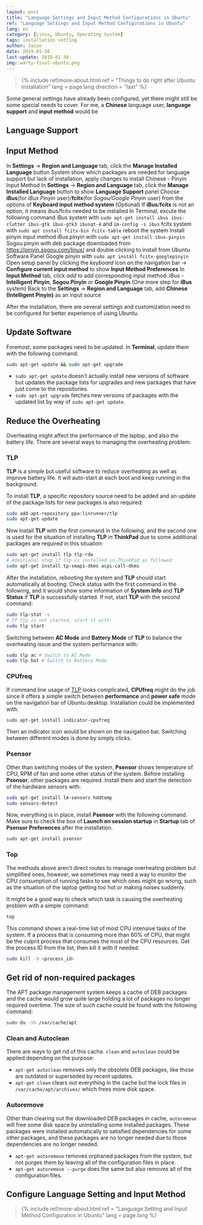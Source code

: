 ```yaml
---
layout: post
title: "Language Settings and Input Method Configurations in Ubuntu"
ref: "Language Settings and Input Method Configurations in Ubuntu"
lang: en
category: [Linux, Ubuntu, Operating System]
tags: installation setting
author: Jason
date: 2019-01-30
last-update: 2019-01-30
img: warty-final-ubuntu.png
---
```


> {% include ref/more-about.html ref = "Things to do right after Ubuntu installation" lang = page.lang direction = "last" %}

Some general settings have already been configured, yet there might still be some
special needs to cover. For me, a **Chinese** language user, **language support**
and **input method** would be

## Language Support

## Input Method


In **Settings** -> **Region and Language** tab, click the **Manage Installed Language** button
System show which packages are needed for language support but lack of installation, apply changes to install
Chinese - Pinyin Input Method
In **Settings** -> **Region and Language** tab, click the **Manage Installed Language** button to show **Language Support** panel
Choose **iBus**(for *iBus Pinyin* user)/**fcitx**(for *Sogou/Google Pinyin* user) from the options of **Keyboard input method system**
(Optional) If **iBus**/**fcitx** is not an option, it means ibus/fcitx needed to be installed
In Terminal, excute the following command
iBus system with ```sudo apt-get install ibus ibus-clutter ibus-gtk ibus-gtk3 ibusqt-4``` and ```im-config -s ibus```
fcitx system with ```sudo apt install fcitx-bin fcitx-table```
reboot the system
Install pinyin input method
iBus pinyin with ```sudo apt-get install ibus-pinyin```
Sogou pinyin with deb package downloaded from https://pinyin.sogou.com/linux/ and double clicking to install from Ubuntu Software Panel
Google pinyin with ```sudo apt install fcitx-googlepinyin```
Open setup panel by clicking the *keyboard* icon on the navigation bar -> **Configure current input method** to show **Input Method Preferences**
In **Input Method** tab, click *add* to add corresponding input method: iBus - **Intelligent Pinyin**, **Sogou Pinyin** or **Google Pinyin**
(One more step for **iBus** system) Back to the **Settings** -> **Region and Language** tab, add **Chinese (Intelligent Pinyin)** as an input source
​



After the installation, there are several settings and customization need to be
configured for better experience of using Ubuntu.

## Update Software
Foremost, some packages need to be updated. In **Terminal**, update them with the
following command:
```bash
sudo apt-get update && sudo apt-get upgrade
```
- ```sudo apt-get update``` doesn't actually install new versions of software but
updates the package lists for upgrades and new packages that have just come to the
repositories.
- ```sudo apt-get upgrade``` fetches new versions of packages with the updated
list by way of ```sudo apt-get update```.

## Reduce the Overheating
Overheating might affect the performance of the laptop, and also the battery life.
There are several ways to managing the overheating problem:

### TLP
**TLP** is a simple but useful software to reduce overheating as well as improve
battery life. It will auto-start at each boot and keep running in the background.

To install **TLP**, a specific repository source need to be added and an update
of the package lists for new packages is also required:
```bash
sudo add-apt-repository ppa:linrunner/tlp
sudo apt-get update
```
Now install **TLP** with the first command in the following, and the second one
is used for the situation of installing **TLP** in **ThinkPad** due to some
additional packages are required in this situation:
```bash
sudo apt-get install tlp tlp-rdw
# Additional step if tlp is installed in ThinkPad as followed:
sudo apt-get install tp-smapi-dkms acpi-call-dkms
```
After the installation, rebooting the system and **TLP** should start automatically
at booting. Check status with the first command in the following, and it would show
some information of **System Info** and **TLP Status** if **TLP** is successfully
started. If not, start **TLP** with the second command:
```bash
sudo tlp-stat -s
# If tlp is not started, start it with:
sudo tlp start
```
Switching between **AC Mode** and **Battery Mode** of **TLP** to balance the
overheating issue and the system performance with:
```bash
sudo tlp ac # Switch to AC Mode
sudo tlp bat # Switch to Battery Mode
```

### CPUfreq
If command line usage of [TLP](#tlp) looks complicated, **CPUfreq** might do the
job since it offers a simple switch between **performance** and **power safe** mode
on the navigation bar of Ubuntu desktop. Installation could be implemented with:
```bash
sudo apt-get install indicator-cpufreq
```
Then an indicator icon would be shown on the navigation bar. Switching between
different modes is done by simply clicks.

### Psensor
Other than switching modes of the system, **Psensor** shows temperature of CPU,
RPM of fan and some other status of the system. Before installing **Psensor**,
other packages are required. Install them and start the detection of the hardware
sensors with:
```bash
sudo apt-get install lm-sensors hddtemp
sudo sensors-detect
```
Now, everything is in place, install **Psensor** with the following command. Make
sure to check the box of **Launch on session startup** in **Startup** tab of **Psensor Preferences** after the installation.
```bash
sudo apt-get install psensor
```

### Top
The methods above aren't direct routes to manage overheating problem but simplified
ones, however, we sometimes may need a way to monitor the CPU consumption of
running tasks to see which ones might go wrong, such as the situation of the laptop
getting too hot or making noises suddenly.

It might be a good way to check which task is causing the overheating problem with
a simple command:
```bash
top
```
This command shows a real-time list of most CPU intensive tasks of the system. If
a process that is consuming more than 60% of CPU, that might be the culprit
process that consumes the most of the CPU resources. Get the process ID from the
list, then kill it with if needed:
```bash
sudo kill -9 <process_id>
```

## Get rid of non-required packages
The APT package management system keeps a cache of DEB packages and the cache
would grow quite large holding a lot of packages no longer required overtime. The
size of such cache could be found with the following command:
```bash
sudo du -sh /var/cache/apt
```

### Clean and Autoclean
There are ways to get rid of this cache. ```clean``` and ```autoclean``` could
be applied depending on the purpose:
- ```apt-get autoclean``` removes only the obsolete DEB packages, like those
are outdated or superseded by recent updates.
- ```apt-get clean``` clears out everything in the cache but the lock files
in ```/var/cache/apt/archives/``` which frees more disk space.

### Autoremove
Other than clearing out the downloaded DEB packages in cache, ```autoremove```
will free some disk space by uninstalling some installed packages. These packages
were installed automatically to satisfied dependencies for some other packages,
and these packages are no longer needed due to those dependencies are no longer
needed.
- ```apt-get autoremove``` removes orphaned packages from the system, but not
purges them by leaving all of the configuration files in place.
- ```apt-get autoremove --purge``` does the same but also removes all of the
configuration files.

## Configure Language Setting and Input Method
> {% include ref/more-about.html ref = "Language Setting and Input Method Configuration in Ubuntu" lang = page.lang %}
